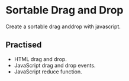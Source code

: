 # Sortable Drag and Drop
Create a sortable drag anddrop with javascript. 

## Practised
* HTML drag and drop. 
* JavaScript drag and drop events. 
* JavaScript reduce function. 



